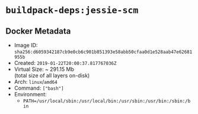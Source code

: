 # `buildpack-deps:jessie-scm`

## Docker Metadata

- Image ID: `sha256:d6059342187cb9e0cb6c901b851393e58abb50cfaa0d1e528aab47e62681955b`
- Created: `2019-01-22T20:00:37.817767036Z`
- Virtual Size: ~ 291.15 Mb  
  (total size of all layers on-disk)
- Arch: `linux`/`amd64`
- Command: `["bash"]`
- Environment:
  - `PATH=/usr/local/sbin:/usr/local/bin:/usr/sbin:/usr/bin:/sbin:/bin`
